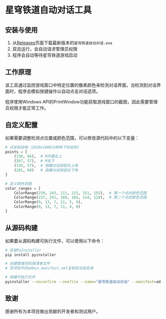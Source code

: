 # 星穹铁道自动对话工具

## 安装与使用

1. 从[Releases](https://github.com/yourusername/StarRailAuto/releases)页面下载最新版本的`星穹铁道自动对话.exe`
2. 双击运行，会自动请求管理员权限
3. 程序会自动等待星穹铁道游戏启动

## 工作原理

该工具通过监控游戏窗口中特定位置的像素颜色来检测对话界面。当检测到对话界面时，程序会模拟按键操作以自动点击对话选项。

程序使用Windows API的PrintWindow功能获取游戏窗口的截图，因此需要管理员权限才能正常工作。

## 自定义配置

如果需要调整检测点位置或颜色范围，可以修改源代码中的以下变量：

```python
# 点坐标结构（1920x1080分辨率下的坐标）
points = [
    (150, 66),  # M外圈左上
    (267, 57),  # M右下
    (155, 57),  # 隐藏对话按钮左上角
    (281, 60)   # 隐藏对话按钮右下角
]

# 定义颜色范围
color_ranges = [
    ColorRange(239, 243, 211, 215, 151, 155),  # 第一个点的颜色范围
    ColorRange(237, 241, 160, 164, 114, 118),  # 第二个点的颜色范围
    ColorRange(9, 13, 7, 11, 5, 9),
    ColorRange(9, 13, 7, 11, 4, 8)
]
```

## 从源码构建

如果要从源码构建可执行文件，可以使用以下命令：

```bash
# 安装PyInstaller
pip install pyinstaller

# 创建管理员权限清单文件
# 将项目中的admin_manifest.xml复制到当前目录

# 构建可执行文件
pyinstaller --noconfirm --onefile --name="星穹铁道自动对话" --manifest=admin_manifest.xml --hidden-import=win32gui --hidden-import=win32process --hidden-import=win32con --hidden-import=win32api --hidden-import=win32ui --strip main.py
```

## 致谢

感谢所有为本项目做出贡献的开发者和测试用户。